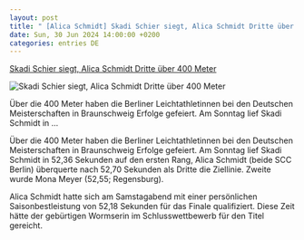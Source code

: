 ```yaml
---
layout: post
title: " [Alica Schmidt] Skadi Schier siegt, Alica Schmidt Dritte über 400 Meter"
date: Sun, 30 Jun 2024 14:00:00 +0200
categories: entries DE
---
```

[Skadi Schier siegt, Alica Schmidt Dritte über 400 Meter](https://www.rbb24.de/sport/beitrag/2024/06/leichtathletik-deutsche-meisterschaft-schier-alica-schmidt-400m.html)

![Skadi Schier siegt, Alica Schmidt Dritte über 400 Meter](https://www.rbb24.de/content/dam/rbb/rbb/rbb24/2024/2024_06/dpa-account/Skadi-schier-deutsche-meisterin-400-meter.jpg.jpg/size=708x398.jpg)

Über die 400 Meter haben die Berliner Leichtathletinnen bei den Deutschen Meisterschaften in Braunschweig Erfolge gefeiert. Am Sonntag lief Skadi Schmidt in ...

Über die 400 Meter haben die Berliner Leichtathletinnen bei den Deutschen Meisterschaften in Braunschweig Erfolge gefeiert. Am Sonntag lief Skadi Schmidt in 52,36 Sekunden auf den ersten Rang, Alica Schmidt (beide SCC Berlin) überquerte nach 52,70 Sekunden als Dritte die Ziellinie. Zweite wurde Mona Meyer (52,55; Regensburg).

Alica Schmidt hatte sich am Samstagabend mit einer persönlichen Saisonbestleistung von 52,18 Sekunden für das Finale qualifiziert. Diese Zeit hätte der gebürtigen Wormserin im Schlusswettbewerb für den Titel gereicht.

